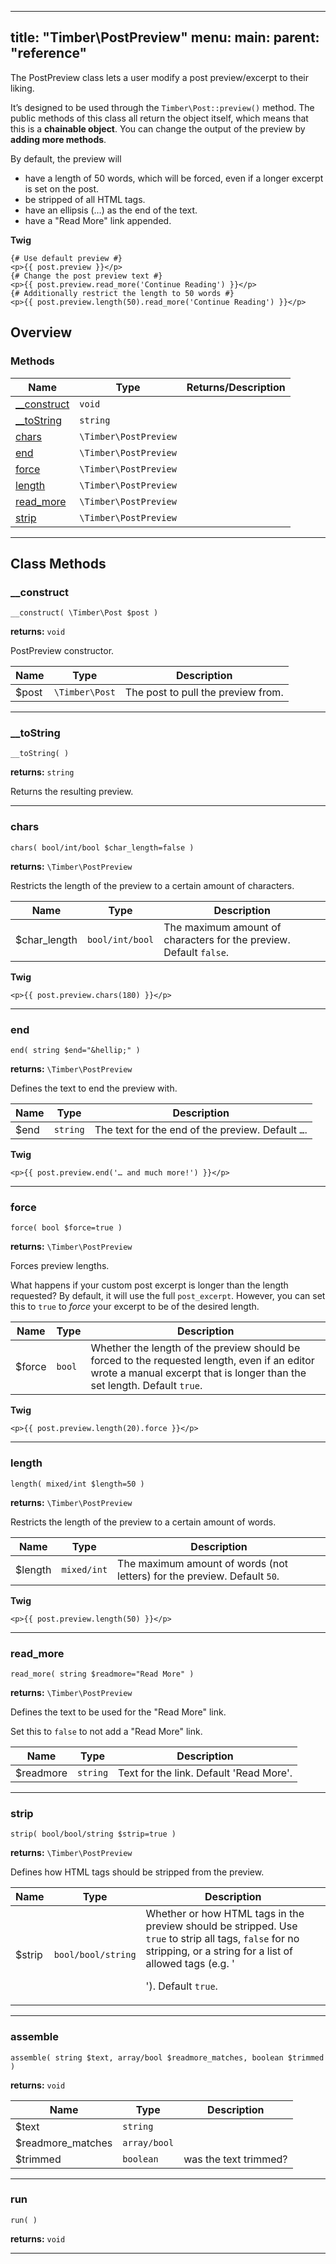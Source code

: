 
---
title: "Timber\\PostPreview"
menu:
  main:
    parent: "reference"
---

The PostPreview class lets a user modify a post preview/excerpt to their liking.

It’s designed to be used through the `Timber\Post::preview()` method. The public methods of this
class all return the object itself, which means that this is a **chainable object**. You can
change the output of the preview by **adding more methods**.

By default, the preview will

- have a length of 50 words, which will be forced, even if a longer excerpt is set on the post.
- be stripped of all HTML tags.
- have an ellipsis (…) as the end of the text.
- have a "Read More" link appended.

<!--more-->

**Twig**
```twig
{# Use default preview #}
<p>{{ post.preview }}</p>
{# Change the post preview text #}
<p>{{ post.preview.read_more('Continue Reading') }}</p>
{# Additionally restrict the length to 50 words #}
<p>{{ post.preview.length(50).read_more('Continue Reading') }}</p>
```

## Overview

### Methods

| Name | Type | Returns/Description |
| --- | --- | --- |
| [__construct](#__construct) | `void` |  |
| [__toString](#__toString) | `string` |  |
| [chars](#chars) | `\Timber\PostPreview` |  |
| [end](#end) | `\Timber\PostPreview` |  |
| [force](#force) | `\Timber\PostPreview` |  |
| [length](#length) | `\Timber\PostPreview` |  |
| [read_more](#read_more) | `\Timber\PostPreview` |  |
| [strip](#strip) | `\Timber\PostPreview` |  |

---

## Class Methods

### __construct
`__construct( \Timber\Post $post )`

**returns:** `void` 

PostPreview constructor.

| Name | Type | Description |
| --- | --- | --- |
| $post | `\Timber\Post` | The post to pull the preview from. |




---

### __toString
`__toString( )`

**returns:** `string` 

Returns the resulting preview.



---

### chars
`chars( bool/int/bool $char_length=false )`

**returns:** `\Timber\PostPreview` 

Restricts the length of the preview to a certain amount of characters.

| Name | Type | Description |
| --- | --- | --- |
| $char_length | `bool/int/bool` | The maximum amount of characters for the preview. Default `false`. |


**Twig**
```twig
<p>{{ post.preview.chars(180) }}</p>
```

---

### end
`end( string $end="&hellip;" )`

**returns:** `\Timber\PostPreview` 

Defines the text to end the preview with.

| Name | Type | Description |
| --- | --- | --- |
| $end | `string` | The text for the end of the preview. Default `…`. |


**Twig**
```twig
<p>{{ post.preview.end('… and much more!') }}</p>
```

---

### force
`force( bool $force=true )`

**returns:** `\Timber\PostPreview` 

Forces preview lengths.

What happens if your custom post excerpt is longer than the length requested? By default, it
will use the full `post_excerpt`. However, you can set this to `true` to *force* your excerpt
to be of the desired length.

| Name | Type | Description |
| --- | --- | --- |
| $force | `bool` | Whether the length of the preview should be forced to the requested length, even if an editor wrote a manual excerpt that is longer than the set length. Default `true`. |


**Twig**
```twig
<p>{{ post.preview.length(20).force }}</p>
```

---

### length
`length( mixed/int $length=50 )`

**returns:** `\Timber\PostPreview` 

Restricts the length of the preview to a certain amount of words.

| Name | Type | Description |
| --- | --- | --- |
| $length | `mixed/int` | The maximum amount of words (not letters) for the preview. Default `50`. |


**Twig**
```twig
<p>{{ post.preview.length(50) }}</p>
```

---

### read_more
`read_more( string $readmore="Read More" )`

**returns:** `\Timber\PostPreview` 

Defines the text to be used for the "Read More" link.

Set this to `false` to not add a "Read More" link.

| Name | Type | Description |
| --- | --- | --- |
| $readmore | `string` | Text for the link. Default 'Read More'. |




---

### strip
`strip( bool/bool/string $strip=true )`

**returns:** `\Timber\PostPreview` 

Defines how HTML tags should be stripped from the preview.

| Name | Type | Description |
| --- | --- | --- |
| $strip | `bool/bool/string` | Whether or how HTML tags in the preview should be stripped. Use `true` to strip all tags, `false` for no stripping, or a string for a list of allowed tags (e.g. '<p><a>'). Default `true`. |




---

### assemble
`assemble( string $text, array/bool $readmore_matches, boolean $trimmed )`

**returns:** `void` 

| Name | Type | Description |
| --- | --- | --- |
| $text | `string` |  |
| $readmore_matches | `array/bool` |  |
| $trimmed | `boolean` | was the text trimmed? |




---

### run
`run( )`

**returns:** `void` 



---




